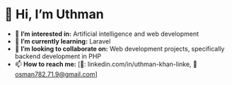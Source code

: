 # 👋 Hi, I’m Uthman

- 👀 **I’m interested in:** Artificial intelligence and web development
- 🌱 **I’m currently learning:** Laravel
- 💞️ **I’m looking to collaborate on:** Web development projects, specifically backend development in PHP
- 📫 **How to reach me:** [💼: linkedin.com/in/uthman-khan-linke, 📧 osman782.71.9@gmail.com]

<!---
Uthman782/Uthman782 is a ✨ special ✨ repository because its `README.md` (this file) appears on your GitHub profile.
You can click the Preview link to take a look at your changes.
--->
